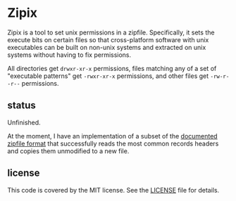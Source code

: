 # Zipix

Zipix is a tool to set unix permissions in a zipfile. Specifically, it sets the
execute bits on certain files so that cross-platform software with unix
executables can be built on non-unix systems and extracted on unix systems
without having to fix permissions.

All directories get `drwxr-xr-x` permissions, files matching any of a set of
"executable patterns" get `-rwxr-xr-x` permissions, and other files get
`-rw-r--r--` permissions.

## status

Unfinished.

At the moment, I have an implementation of a subset of the
[documented zipfile format](https://pkware.cachefly.net/webdocs/casestudies/APPNOTE.TXT)
that successfully reads the most common records headers and copies them
unmodified to a new file.

## license

This code is covered by the MIT license. See the [LICENSE](LICENSE) file for
details.
